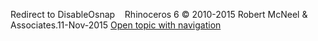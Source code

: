 ---
---

Redirect to DisableOsnap&#160;
&#160;
Rhinoceros 6 © 2010-2015 Robert McNeel &amp; Associates.11-Nov-2015
 [Open topic with navigation](disableosnap.html) 

